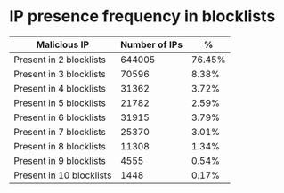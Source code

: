 # IP presence frequency in blocklists
| Malicious IP | Number of IPs | % |
|----|----|----|
| Present in 2 blocklists | 644005 | 76.45% |
| Present in 3 blocklists | 70596 | 8.38% |
| Present in 4 blocklists | 31362 | 3.72% |
| Present in 5 blocklists | 21782 | 2.59% |
| Present in 6 blocklists | 31915 | 3.79% |
| Present in 7 blocklists | 25370 | 3.01% |
| Present in 8 blocklists | 11308 | 1.34% |
| Present in 9 blocklists | 4555 | 0.54% |
| Present in 10 blocklists | 1448 | 0.17% |

